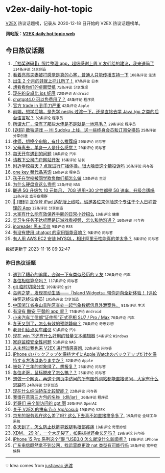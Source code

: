 # v2ex-daily-hot-topic

[V2EX](https://www.v2ex.com/) 热议话题榜，记录从 2020-12-18 日开始的 V2EX 热议话题榜单。

**网站版：[V2EX daily hot topic web](https://boojack.github.io/v2ex-daily-hot-topic-web/)**

## 今日热议话题

<!-- TODAY BEGIN -->

1. [「抽奖送码🎁」照片整理 app，超级感谢上周 V 友们给的建议，我来送码了](https://www.v2ex.com/t/992356) `114条评论` `分享创造`
1. [看着亮亮夫妻被打感觉是真的心塞，普通人只能传播支持一下](https://www.v2ex.com/t/992353) `108条评论` `生活`
1. [出生 2 个月的娃就上托儿所了！](https://www.v2ex.com/t/992301) `87条评论` `日本`
1. [想看看你们的桌面壁纸](https://www.v2ex.com/t/992334) `75条评论` `分享发现`
1. [现在的安卓比 ios 好用](https://www.v2ex.com/t/992320) `72条评论` `Android`
1. [chatgpt4.0 可以免费用了？](https://www.v2ex.com/t/992441) `48条评论` `程序员`
1. [官方 trade in 到手刀严重](https://www.v2ex.com/t/992388) `42条评论` `Apple`
1. [前端，想学后端，是先学 nestjs 过渡一下，还是直接去学 Java /go 之类的后台语言呢？](https://www.v2ex.com/t/992386) `32条评论` `程序员`
1. [所谓大厂，没有了那些大佬是不是就是一地鸡毛？](https://www.v2ex.com/t/992336) `29条评论` `程序员`
1. [[送码] 数独游戏 -- Hi Sudoku 上线，送一些终身会员和订阅兑换码](https://www.v2ex.com/t/992373) `25条评论` `分享创造`
1. [律师，想换个电脑，有什么推荐吗](https://www.v2ex.com/t/992377) `20条评论` `问与答`
1. [父母离去，单身一人是什么感觉？](https://www.v2ex.com/t/992342) `20条评论` `问与答`
1. [每天开车遇到的问题](https://www.v2ex.com/t/992389) `18条评论` `汽车`
1. [请教下公司门户网站开发](https://www.v2ex.com/t/992427) `16条评论` `站长`
1. [附近学校每天 7 点就进行广播体操，很大噪音这个能投诉吗](https://www.v2ex.com/t/992323) `16条评论` `问与答`
1. [one key 替代品咨询](https://www.v2ex.com/t/992305) `16条评论` `程序员`
1. [孩子在学校被同学欺负你们都怎么做](https://www.v2ex.com/t/992418) `13条评论` `生活`
1. [为什么硬盘盒这么贵呢](https://www.v2ex.com/t/992315) `13条评论` `NAS`
1. [联通 5G 升级包 10 元每月， 70G 通用+30 定性都是 5G 速率，升级合适吗](https://www.v2ex.com/t/992339) `12条评论` `宽带症候群`
1. [🎁 [赠码] 瓦尔登 iPad 适配版上线啦，诚邀各位来体验这个专注于个人日程管理的 App](https://www.v2ex.com/t/992303) `12条评论` `分享创造`
1. [大家有什么能有效保养手腕的日常小妙招么](https://www.v2ex.com/t/992432) `10条评论` `健康`
1. [实习生任务不达标而是玩游戏看视频，怎么和他沟通？](https://www.v2ex.com/t/992366) `10条评论` `问与答`
1. [inoreader 黑五半价](https://www.v2ex.com/t/992376) `9条评论` `RSS`
1. [有没有使用 chatgpt 的家用智能音响？](https://www.v2ex.com/t/992307) `9条评论` `问与答`
1. [有人用 AWS EC2 安装 MYSQL，相比阿里云性能真的差太多？](https://www.v2ex.com/t/992450) `8条评论` `问与答`

数据更新于 2023-11-16 06:32:47

<!-- TODAY END -->

### 昨日热议话题

<!-- YESTERDAY BEGIN -->

1. [遇到了糟心的追尾，咨询一下有类似经历的 v 友](https://www.v2ex.com/t/992052) `126条评论` `汽车`
1. [各位相信算命吗？](https://www.v2ex.com/t/992069) `117条评论` `问与答`
1. [git 临时切换分支](https://www.v2ex.com/t/992022) `109条评论` `git`
1. [岛屿之梦，发现灵动生活——『Island Widgets』带你迈向全新体验！ [评论抽奖送终生会员]](https://www.v2ex.com/t/992091) `105条评论` `分享创造`
1. [中国浙江省舟山普陀区查处一起气象数据信息外泄案件。](https://www.v2ex.com/t/992042) `81条评论` `生活`
1. [有没有 酷安 平替的 app 呢？](https://www.v2ex.com/t/991975) `75条评论` `Android`
1. [小米汽车工信部“证件照”正式亮相 SU7 / Pro / Max](https://www.v2ex.com/t/992170) `70条评论` `汽车`
1. [冬天又到了，怎么有效的预防静电？](https://www.v2ex.com/t/991998) `70条评论` `奇思妙想`
1. [老哥们给点买车建议](https://www.v2ex.com/t/992068) `61条评论` `汽车`
1. [现在 win 下还有什么好用的轻量文本编辑器](https://www.v2ex.com/t/992137) `54条评论` `Windows`
1. [家庭监控安全性问题](https://www.v2ex.com/t/991969) `51条评论` `NAS`
1. [从未想过我也来 V2EX 进行情感咨询.](https://www.v2ex.com/t/992203) `32条评论` `问与答`
1. [iPhone のバックアップを保持せずにApple Watchのバックアップだけを保持する方法はありますか？](https://www.v2ex.com/t/992089) `32条评论` `Apple`
1. [被处了三年的对象绿了，想报复？](https://www.v2ex.com/t/992294) `26条评论` `问与答`
1. [各位老哥，鼠标脱皮了怎么搞？？](https://www.v2ex.com/t/992004) `25条评论` `问与答`
1. [想做一个网页，再这个网页中访问的所有国外网站都能直接访问，大家有什么思路吗](https://www.v2ex.com/t/992044) `24条评论` `分享创造`
1. [现在什么纯油轿车比较智能？](https://www.v2ex.com/t/992080) `22条评论` `问与答`
1. [我很在意第三方包的名称（dll/jar）](https://www.v2ex.com/t/992010) `20条评论` `程序员`
1. [老哥们 来个能访问的 gpt 啊](https://www.v2ex.com/t/991971) `20条评论` `OpenAI`
1. [关于 V2EX 的拼车节点 /go/cosub](https://www.v2ex.com/t/992206) `19条评论` `V2EX`
1. [京东的服务现在这么差了吗? 这么下去真不如直接拼多多了.](https://www.v2ex.com/t/992200) `19条评论` `全球工单系统`
1. [冬天到了，怎么防止秋裤导致腿毛根部疼痛](https://www.v2ex.com/t/992110) `19条评论` `奇思妙想`
1. [XDM， 29 岁，一个大牙裂了，如果拔掉还会长牙吗？](https://www.v2ex.com/t/992094) `19条评论` `问与答`
1. [iPhone 15 Pro 系列这个“假 ”USB3.0 怎么就没什么新闻呢？](https://www.v2ex.com/t/992216) `18条评论` `iPhone`
1. [广东电信既然拿不到公网，找运营商更改 nat 类型有可能行吗](https://www.v2ex.com/t/992134) `18条评论` `宽带症候群`

<!-- YESTERDAY END -->

---

💡 Idea comes from [justjavac 迷渡](https://github.com/justjavac/)
